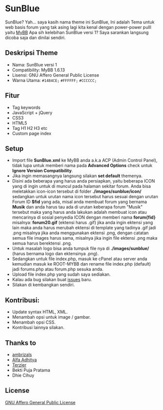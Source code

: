 # SunBlue
SunBlue? Yah... saya kasih nama theme ini SunBlue, Ini adalah Tema untuk web basis forum yang tak asing lagi kita kenal dengan power-power pulll yaitu [MyBB](http://mybb.com)
Apa sih kelebihan SunBlue versi 1?
Saya sarankan langsung dicoba saja dan dinilai sendiri.

## Deskripsi Theme
- Nama: SunBlue versi 1
- Compatibility: MyBB 1.6.13
- Lisensi: GNU Affero General Public License
- Warna Utama: ```#1484CE;``` ```#FFFFFF;``` ```#CCCCCC;```

## Fitur
- Tag keywords
- JavaScript + jQuery
- CSS3
- HTML5
- Tag H1 H2 H3 etc
- Custom page index

## Setup
- Import file **SunBlue.xml** ke MyBB anda a.k.a ACP (Admin Control Panel), tidak lupa untuk memberi nama pada **Advanced Options** check untuk **Ignore Version Compatibility**.
- Jika ingin memasangnya langsung silakan **set default** themenya.
- Disini ada beberapa yang harus anda persiapkan, yaitu beberapa ICON yang di ingin untuk di muncul pada halaman sekitar forum. Anda bisa meletakkan icon-icon tersebut di folder **./images/sunblue/icon/** sedangkan untuk urutan nama icon tersebut harus sesuai dengan urutan Forum ID **$fid** yang ada, misal anda membuat forum yang bernama **Musik** dan anda harus tau ada di urutan keberapa forum "Musik" tersebut maka yang harus anda lakukan adalah membuat icon atau mencarinya di sosial penyedia ICON dengan memberi nama **forum{fid}** misalnya: **forum20.gif** (ektensi harus .gif) jika anda ingin ektensi yang lain maka anda harus merubah ektensi di template yang tadinya .gif jadi .png misalnya jika anda menggunakan ektensi .png, dengan catatan semua file images harus sama, misalnya jika ingin file ektensi .png maka semua harus berektensi .png.
- Untuk masalah logo bisa anda tumpuk file nya di **./images/sunblue/** (harus bernama logo dan ektensinya .png).
- Sedangkan untuk file index.php, masuk ke cPanel atau server anda kemudian masuk ke ROOT-MYBB dan rename file index.php (default) jadi forums.php atau forum.php sesuka anda.
- Upload file index.php yang sudah saya sediakan.
- Kalau ada bug silakan buat [issues](https://github.com/SunDi3yansyah/SunBlue/issues) baru.
- Silakan di kembangkan sendiri.

## Kontribusi:
- Update syntax HTML, XML.
- Menambah opsi untuk image / gambar.
- Menambah opsi CSS.
- Kontribusi lainnya silakan.

## Thanks to
* [ambrizals](https://github.com/ambrizals)
* [Alfa Adhitya](https://github.com/alfa6661)
* [Terzier](https://github.com/Terzier)
* Bekti Puja Pratama
* Dhie Cihuy

## License
[GNU Affero General Public License](http://www.gnu.org/licenses/agpl-3.0.html)